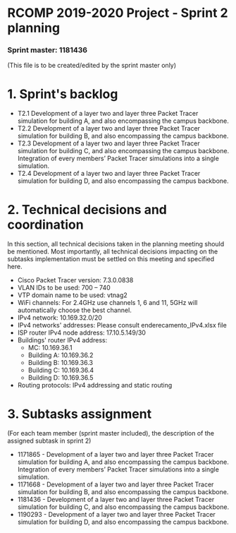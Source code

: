 RCOMP 2019-2020 Project - Sprint 2 planning
===========================================
### Sprint master: 1181436 ###
(This file is to be created/edited by the sprint master only)
# 1. Sprint's backlog #
* T2.1 Development of a layer two and layer three Packet Tracer simulation for building A, and also encompassing the campus backbone.
* T2.2 Development of a layer two and layer three Packet Tracer simulation for building B, and also encompassing the campus backbone.
* T2.3 Development of a layer two and layer three Packet Tracer simulation for building C, and also encompassing the campus backbone. Integration of every members’ Packet Tracer simulations into a single simulation.
* T2.4 Development of a layer two and layer three Packet Tracer simulation for building D, and also encompassing the campus backbone.
# 2. Technical decisions and coordination #
In this section, all technical decisions taken in the planning meeting should be mentioned. 		Most importantly, all technical decisions impacting on the subtasks implementation must be settled on this 		meeting and specified here.

* Cisco Packet Tracer version: 7.3.0.0838
* VLAN IDs to be used: 700 – 740
* VTP domain name to be used: vtnag2
* WiFi channels: For 2.4GHz use channels 1, 6 and 11, 5GHz will automatically choose the best channel.
* IPv4 network: 10.169.32.0/20
* IPv4 networks' addresses: Please consult enderecamento_IPv4.xlsx file
* ISP router IPv4 node address: 17.10.5.149/30
* Buildings' router IPv4 address:
  * MC: 10.169.36.1
  * Building A: 10.169.36.2
  * Building B: 10.169.36.3
  * Building C: 10.169.36.4
  * Building D: 10.169.36.5
* Routing protocols: IPv4 addressing and static routing
# 3. Subtasks assignment #
(For each team member (sprint master included), the description of the assigned subtask in sprint 2)

* 1171865 - Development of a layer two and layer three Packet Tracer simulation for building A, and also encompassing the campus backbone. Integration of every members’ Packet Tracer simulations into a single simulation.
* 1171668 - Development of a layer two and layer three Packet Tracer simulation for building B, and also encompassing the campus backbone.
* 1181436 - Development of a layer two and layer three Packet Tracer simulation for building C, and also encompassing the campus backbone.
* 1190293 - Development of a layer two and layer three Packet Tracer simulation for building D, and also encompassing the campus backbone.
